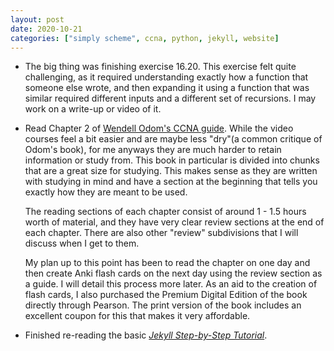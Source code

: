 ```yaml
---
layout: post
date: 2020-10-21
categories: ["simply scheme", ccna, python, jekyll, website]
---
```


- The big thing was finishing exercise 16.20. This exercise felt quite
  challenging, as it required understanding exactly how a function that
  someone else wrote, and then expanding it using a function that was
  similar required different inputs and a different set of recursions. I
  may work on a write-up or video of it. 

- Read Chapter 2 of [Wendell Odom's CCNA
  guide](https://amzn.to/3dHP3P0). While the video courses feel a bit
  easier and are maybe less "dry"(a common critique of Odom's book), for
  me anyways they are much harder to retain information or study from.
  This book in particular is divided into chunks that are a great size
  for studying. This makes sense as they are written with studying in
  mind and have a section at the beginning that tells you exactly how
  they are meant to be used.

  The reading sections of each chapter consist of around 1 - 1.5 hours
  worth of material, and they have very clear review sections at the end
  of each chapter. There are also other "review" subdivisions that I
  will discuss when I get to them. 

  My plan up to this point has been to read the chapter on one day and
  then create Anki flash cards on the next day using the review section
  as a guide. I will detail this process more later. As an aid to the
  creation of flash cards, I also purchased the Premium Digital Edition
  of the book directly through Pearson. The print version of the book
  includes an excellent coupon for this that makes it very affordable. 

- Finished re-reading the basic [*Jekyll Step-by-Step Tutorial*](https://jekyllrb.com/docs/step-by-step/01-setup/). 
